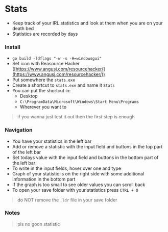 # Stats

- Keep track of your IRL statistics and look at them when you are on your death bed
- Statistics are recorded by days

### Install

- `go build -ldflags "-w -s -H=windowsgui"`
- Set icon with Reasource Hacker ([https://www.angusj.com/resourcehacker/](https://www.angusj.com/resourcehacker/))
- Put somewhere the `stats.exe`
- Create a shortcut to `stats.exe` and name it `Stats`
- You can put the shortcut in:
    - Desktop
    - `C:\ProgramData\Microsoft\Windows\Start Menu\Programs`
    - Wherever you want to

> if you wanna just test it out then the first step is enough

### Navigation

- You have your statistics in the left bar
- Add or remove a statistic with the input field and buttons in the top part of the left bar
- Set todays value with the input field and buttons in the bottom part of the left bar
- To write in the input fields, hover over one and type
- Graph of your statistic is on the right side with some additional information in the bottom part
- If the graph is too small to see older values you can scroll back
- To open your save folder with your statistics press `CTRL + O`

> do NOT remove the `.ldr` file in your save folder

### Notes

> pls no goon statistic
